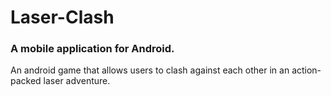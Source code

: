 # Laser-Clash

### A mobile application for Android.

An android game that allows users to clash against each other in an action-packed laser adventure.
